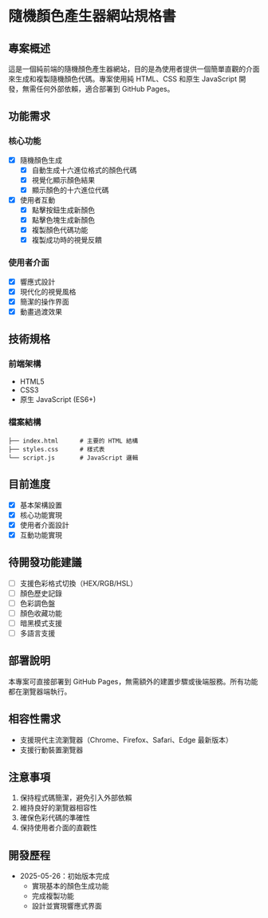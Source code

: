 # 隨機顏色產生器網站規格書

## 專案概述
這是一個純前端的隨機顏色產生器網站，目的是為使用者提供一個簡單直觀的介面來生成和複製隨機顏色代碼。專案使用純 HTML、CSS 和原生 JavaScript 開發，無需任何外部依賴，適合部署到 GitHub Pages。

## 功能需求

### 核心功能
- [x] 隨機顏色生成
  - [x] 自動生成十六進位格式的顏色代碼
  - [x] 視覺化顯示顏色結果
  - [x] 顯示顏色的十六進位代碼

- [x] 使用者互動
  - [x] 點擊按鈕生成新顏色
  - [x] 點擊色塊生成新顏色
  - [x] 複製顏色代碼功能
  - [x] 複製成功時的視覺反饋

### 使用者介面
- [x] 響應式設計
- [x] 現代化的視覺風格
- [x] 簡潔的操作界面
- [x] 動畫過渡效果

## 技術規格

### 前端架構
- HTML5
- CSS3
- 原生 JavaScript (ES6+)

### 檔案結構
```
├── index.html      # 主要的 HTML 結構
├── styles.css      # 樣式表
└── script.js       # JavaScript 邏輯
```

## 目前進度
- [x] 基本架構設置
- [x] 核心功能實現
- [x] 使用者介面設計
- [x] 互動功能實現

## 待開發功能建議
- [ ] 支援色彩格式切換（HEX/RGB/HSL）
- [ ] 顏色歷史記錄
- [ ] 色彩調色盤
- [ ] 顏色收藏功能
- [ ] 暗黑模式支援
- [ ] 多語言支援

## 部署說明
本專案可直接部署到 GitHub Pages，無需額外的建置步驟或後端服務。所有功能都在瀏覽器端執行。

## 相容性需求
- 支援現代主流瀏覽器（Chrome、Firefox、Safari、Edge 最新版本）
- 支援行動裝置瀏覽器

## 注意事項
1. 保持程式碼簡潔，避免引入外部依賴
2. 維持良好的瀏覽器相容性
3. 確保色彩代碼的準確性
4. 保持使用者介面的直觀性

## 開發歷程
- 2025-05-26：初始版本完成
  - 實現基本的顏色生成功能
  - 完成複製功能
  - 設計並實現響應式界面